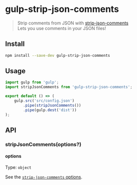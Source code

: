 # gulp-strip-json-comments

> Strip comments from JSON with [strip-json-comments](https://github.com/sindresorhus/strip-json-comments)<br>
> Lets you use comments in your JSON files!

## Install

```sh
npm install --save-dev gulp-strip-json-comments
```

## Usage

```js
import gulp from 'gulp';
import stripJsonComments from 'gulp-strip-json-comments';

export default () => (
	gulp.src('src/config.json')
		.pipe(stripJsonComments())
		.pipe(gulp.dest('dist'))
);
```

## API

### stripJsonComments(options?)

#### options

Type: `object`

See the [`strip-json-comments` options](https://github.com/sindresorhus/strip-json-comments#options).
